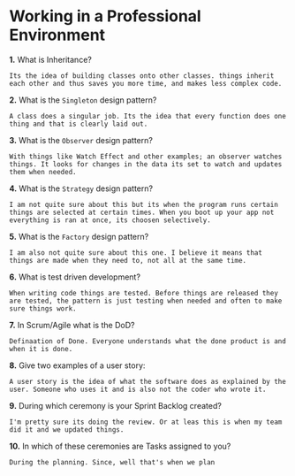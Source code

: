 # Working in a Professional Environment

**1.** What is Inheritance?
<!-- enter you answer in the space below -->
```
Its the idea of building classes onto other classes. things inherit each other and thus saves you more time, and makes less complex code.
```
**2.** What is the `Singleton` design pattern?
<!-- enter you answer in the space below -->
```
A class does a singular job. Its the idea that every function does one thing and that is clearly laid out.
```
**3.** What is the `Observer` design pattern?
<!-- enter you answer in the space below -->
```
With things like Watch Effect and other examples; an observer watches things. It looks for changes in the data its set to watch and updates them when needed. 
```
**4.** What is the `Strategy` design pattern?
<!-- enter you answer in the space below -->
```
I am not quite sure about this but its when the program runs certain things are selected at certain times. When you boot up your app not everything is ran at once, its choosen selectively.
```
**5.** What is the `Factory` design pattern?
<!-- enter you answer in the space below -->
```
I am also not quite sure about this one. I believe it means that things are made when they need to, not all at the same time.
```
**6.** What is test driven development?
<!-- enter you answer in the space below -->
```
When writing code things are tested. Before things are released they are tested, the pattern is just testing when needed and often to make sure things work.
```
**7.** In Scrum/Agile what is the DoD?
<!-- enter you answer in the space below -->
```
Definaation of Done. Everyone understands what the done product is and when it is done.
```
**8.** Give two examples of a user story:
<!-- enter you answer in the space below -->
```
A user story is the idea of what the software does as explained by the user. Someone who uses it and is also not the coder who wrote it.
```
**9.** During which ceremony is your Sprint Backlog created?
<!-- enter you answer in the space below -->
```
I'm pretty sure its doing the review. Or at leas this is when my team did it and we updated things. 
```
**10.** In which of these ceremonies are Tasks assigned to you?
<!-- enter you answer in the space below -->
```
During the planning. Since, well that's when we plan
```
